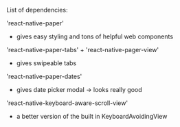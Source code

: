 List of dependencies:

'react-native-paper'

- gives easy styling and tons of helpful web components

'react-native-paper-tabs' + 'react-native-pager-view'

- gives swipeable tabs

'react-native-paper-dates'

- gives date picker modal -> looks really good

'react-native-keyboard-aware-scroll-view'

- a better version of the built in KeyboardAvoidingView
